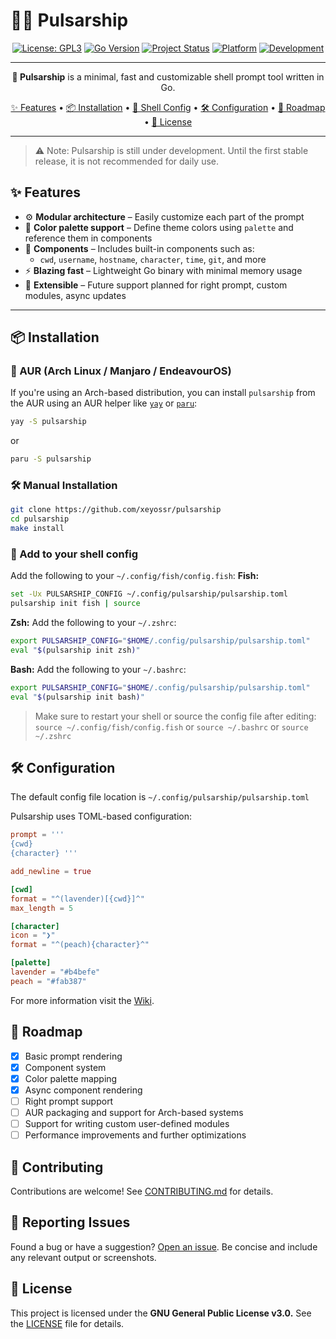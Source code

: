 # 🚀🌠 Pulsarship

<div align="center">

<!-- Badges -->
[![License: GPL3](https://img.shields.io/github/license/xeyossr/pulsarship?style=for-the-badge&logo=opensourceinitiative&logoColor=white)](https://github.com/xeyossr/pulsarship/blob/main/LICENSE)
[![Go Version](https://img.shields.io/badge/Go-1.24+-blue?style=for-the-badge&logo=go&logoColor=white)](https://golang.org/dl/)
[![Project Status](https://img.shields.io/badge/status-pre--release-orange?style=for-the-badge&logo=git&logoColor=white)](https://github.com/xeyossr/pulsarship/issues)
[![Platform](https://img.shields.io/badge/platform-Linux-lightgrey?style=for-the-badge&logo=linux&logoColor=white)](https://www.kernel.org/)
[![Development](https://img.shields.io/badge/development-active-brightgreen?style=for-the-badge&logo=github&logoColor=white)](https://github.com/xeyossr/pulsarship/graphs/commit-activity)


---

**🚀 Pulsarship** is a minimal, fast and customizable shell prompt tool written in Go.

[✨ Features](#-features) • [📦 Installation](#-installation) • [🔧 Shell Config](#-add-to-your-shell-config) • [🛠 Configuration](#-configuration) • [🚧 Roadmap](#-roadmap) • [📜 License](#-license)

</div>

---
> ⚠️ Note: Pulsarship is still under development. Until the first stable release, it is not recommended for daily use.

## ✨ Features

- ⚙️ **Modular architecture** – Easily customize each part of the prompt
- 🎨 **Color palette support** – Define theme colors using `palette` and reference them in components
- 🧩 **Components** – Includes built-in components such as:
  - `cwd`, `username`, `hostname`, `character`, `time`, `git`, and more
- ⚡ **Blazing fast** – Lightweight Go binary with minimal memory usage
- 🧪 **Extensible** – Future support planned for right prompt, custom modules, async updates

---

## 📦 Installation
### 🔁 AUR (Arch Linux / Manjaro / EndeavourOS)

If you're using an Arch-based distribution, you can install `pulsarship` from the AUR using an AUR helper like [`yay`](https://github.com/Jguer/yay) or [`paru`](https://github.com/Morganamilo/paru):
```bash
yay -S pulsarship
```
or
```bash
paru -S pulsarship
```

### 🛠️ Manual Installation
```bash
git clone https://github.com/xeyossr/pulsarship
cd pulsarship
make install
```

### 🔧 Add to your shell config
Add the following to your `~/.config/fish/config.fish`:
**Fish:**
```bash
set -Ux PULSARSHIP_CONFIG ~/.config/pulsarship/pulsarship.toml
pulsarship init fish | source
```

**Zsh:**
Add the following to your `~/.zshrc`:
```zsh
export PULSARSHIP_CONFIG="$HOME/.config/pulsarship/pulsarship.toml"
eval "$(pulsarship init zsh)"
```

**Bash:**
Add the following to your `~/.bashrc`:
```bash
export PULSARSHIP_CONFIG="$HOME/.config/pulsarship/pulsarship.toml"
eval "$(pulsarship init bash)"
```

> Make sure to restart your shell or source the config file after editing:   
> `source ~/.config/fish/config.fish` or `source ~/.bashrc` or `source ~/.zshrc`

## 🛠 Configuration
The default config file location is `~/.config/pulsarship/pulsarship.toml`

Pulsarship uses TOML-based configuration:
```toml
prompt = '''
{cwd} 
{character} '''

add_newline = true

[cwd]
format = "^(lavender)[{cwd}]^"
max_length = 5

[character]
icon = "❯"
format = "^(peach){character}^"

[palette]
lavender = "#b4befe"
peach = "#fab387"
```

For more information visit the [Wiki](https://github.com/xeyossr/pulsarship/wiki).

## 🚧 Roadmap
- [x] Basic prompt rendering
- [x] Component system
- [x] Color palette mapping
- [x] Async component rendering
- [ ] Right prompt support
- [ ] AUR packaging and support for Arch-based systems
- [ ] Support for writing custom user-defined modules
- [ ] Performance improvements and further optimizations

## 🤝 Contributing
Contributions are welcome! See [CONTRIBUTING.md](CONTRIBUTING.md) for details.

## 🐞 Reporting Issues
Found a bug or have a suggestion? [Open an issue](https://github.com/xeyossr/pulsarship/issues). Be concise and include any relevant output or screenshots.

## 📜 License
This project is licensed under the **GNU General Public License v3.0.**
See the [LICENSE](LICENSE) file for details.
